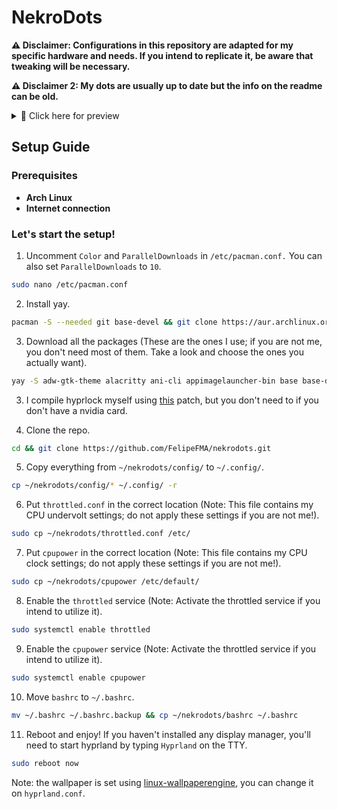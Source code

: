 # NekroDots
**⚠️ Disclaimer: Configurations in this repository are adapted for my specific hardware and needs. If you intend to replicate it, be aware that tweaking will be necessary.**

**⚠️ Disclaimer 2: My dots are usually up to date but the info on the readme can be old.**

<details>
  <summary>📸 Click here for preview</summary>


![desktop](https://github.com/FelipeFMA/nekrodots/assets/30672253/5281c631-40fb-4bc3-a7fe-e21a7d516dbd)

![apps](https://github.com/FelipeFMA/nekrodots/assets/30672253/47de9ddd-e654-48af-8fee-0bee3f91b41d)

https://github.com/FelipeFMA/nekrodots/assets/30672253/bc1f6102-ebe5-4178-9a55-3f703de64ebc

</details>

## Setup Guide

### Prerequisites

- **Arch Linux**
- **Internet connection**

### Let's start the setup!

01. Uncomment ``Color`` and ``ParallelDownloads`` in ``/etc/pacman.conf.`` You can also set ``ParallelDownloads`` to ``10``.
   ```bash
   sudo nano /etc/pacman.conf
   ```

02. Install yay.
   ```bash
   pacman -S --needed git base-devel && git clone https://aur.archlinux.org/yay-bin.git && cd yay-bin && makepkg -si
   ```

03. Download all the packages (These are the ones I use; if you are not me, you don't need most of them. Take a look and choose the ones you actually want).
   ```bash
yay -S adw-gtk-theme alacritty ani-cli appimagelauncher-bin base base-devel blueman bluez-utils breeze-icons btop classicube-bin cliphist cmatrix code cowsay cpupower efibootmgr epson-inkjet-printer-escpr evhz-git fastfetch filezilla firefox gcolor3 gimp git gnome-disk-utility gpu-screen-recorder-gtk-git gradience grim gst-plugin-pipewire heroic-games-launcher-bin htop hypridle hyprland hyprpaper hyprpicker imv informant intel-ucode jre-openjdk jre8-openjdk kitty kvantum kvantum-qt5 kvantum-theme-libadwaita-git lib32-mangohud lib32-nvidia-utils-tkg lib32-opencl-nvidia-tkg libpulse libva-nvidia-driver linux linux-firmware linux-headers linux-wallpaperengine-git localsend-bin lsd man-db man-pages mangohud mesa-utils mpv nano neofetch iwd noto-fonts-cjk noto-fonts-extra nwg-look obs-studio openrgb pacman-contrib papirus-folders papirus-icon-theme pavucontrol pipewire pipewire-alsa pipewire-jack pipewire-pulse polkit-gnome prismlauncher protonup-qt-bin pulsemixer qbittorrent qt5ct qt6ct rate-mirrors-bin reflector screen slurp sof-firmware steam swaync sysfsutils system-config-printer thorium-browser-bin throttled thunar thunar-archive-plugin thunar-media-tags-plugin tldr ttf-apple-emoji ttf-jetbrains-mono-nerd ttf-ms-win11-auto unrar unzip upscayl-bin vesktop-bin virtualbox virtualbox-guest-iso vlc waybar wget wireplumber wl-clipboard wlogout wofi wttrbar wtype xarchiver xdg-desktop-portal-hyprland yay-bin zathura zathura-pdf-poppler zip zram-generator
   ```
03. I compile hyprlock myself using [this](https://github.com/hyprwm/hyprlock/pull/283) patch, but you don't need to if you don't have a nvidia card.

04. Clone the repo.
   ```bash
   cd && git clone https://github.com/FelipeFMA/nekrodots.git
   ```

05. Copy everything from ``~/nekrodots/config/`` to ``~/.config/``.
   ```bash
   cp ~/nekrodots/config/* ~/.config/ -r
   ```

06. Put ``throttled.conf`` in the correct location (Note: This file contains my CPU undervolt settings; do not apply these settings if you are not me!).
   ```bash
   sudo cp ~/nekrodots/throttled.conf /etc/
   ```

07. Put ``cpupower`` in the correct location (Note: This file contains my CPU clock settings; do not apply these settings if you are not me!).
   ```bash
   sudo cp ~/nekrodots/cpupower /etc/default/
   ```

08. Enable the ``throttled`` service (Note: Activate the throttled service if you intend to utilize it).
   ```bash
   sudo systemctl enable throttled
   ```

09. Enable the ``cpupower`` service (Note: Activate the throttled service if you intend to utilize it).
   ```bash
   sudo systemctl enable cpupower
   ```
10. Move ``bashrc`` to ``~/.bashrc``.
  ```bash
  mv ~/.bashrc ~/.bashrc.backup && cp ~/nekrodots/bashrc ~/.bashrc
  ```

11. Reboot and enjoy! If you haven't installed any display manager, you'll need to start hyprland by typing ``Hyprland`` on the TTY.
   ```bash
   sudo reboot now
   ```

Note: the wallpaper is set using [linux-wallpaperengine](https://github.com/Almamu/linux-wallpaperengine), you can change it on ``hyprland.conf``.
